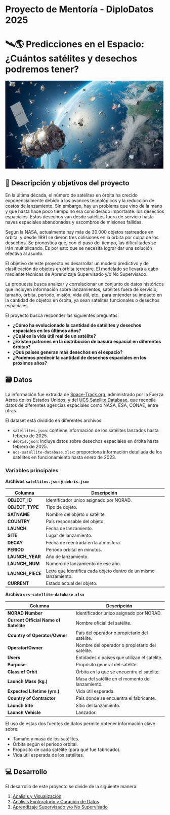 # Proyecto de Mentoría - DiploDatos 2025  

# 🛰🌎 **Predicciones en el Espacio: ¿Cuántos satélites y desechos podremos tener?**  

<img src="data/images/portada.png" alt="Table" width="500"/>  

## 📌 Descripción y objetivos del proyecto  
En la última década, el número de satélites en órbita ha crecido exponencialmente debido a los avances tecnológicos y la reducción de costos de lanzamiento. Sin embargo, hay un problema que vino de la mano y que hasta hace poco tiempo no era considerado importante: los desechos espaciales. Estos desechos van desde satélites fuera de servicio hasta naves espaciales abandonadas y escombros de misiones fallidas. 

Según la NASA, actualmente hay más de 30.000 objetos rastreados en órbita, y desde 1991 se dieron tres colisiones en la órbita por culpa de los desechos. Se pronostica que, con el paso del tiempo, las dificultades se irán multiplicando. Es por esto que se necesita lograr dar una solución efectiva al asunto.

El objetivo de este proyecto es desarrollar un modelo predictivo y de clasificación de objetos en órbita terrestre. El modelado se llevará a cabo mediante técnicas de Aprendizaje Supervisado y/o No Supervisado.  

La propuesta busca analizar y correlacionar un conjunto de datos históricos que incluyen información sobre lanzamientos, satélites fuera de servicio, tamaño, órbita, período, misión, vida útil, etc., para entender su impacto en la cantidad de objetos en órbita, ya sean satélites funcionales o desechos espaciales.  

El proyecto busca responder las siguientes preguntas:  

- **¿Cómo ha evolucionado la cantidad de satélites y desechos espaciales en los últimos años?**  
- **¿Cuál es la vida útil real de un satélite?**  
- **¿Existen patrones en la distribución de basura espacial en diferentes órbitas?**  
- **¿Qué países generan más desechos en el espacio?**  
- **¿Podemos predecir la cantidad de desechos espaciales en los próximos años?**  

## 🗃 Datos  

La información fue extraída de [Space-Track.org](https://www.space-track.org/), administrado por la Fuerza Aérea de los Estados Unidos, y del [UCS Satellite Database](https://www.ucsusa.org/resources/satellite-database), que recopila datos de diferentes agencias espaciales como NASA, ESA, CONAE, entre otras.  

El dataset está dividido en diferentes archivos:  

- `satellites.json`: contiene información de los satélites lanzados hasta febrero de 2025.  
- `debris.json`: incluye datos sobre desechos espaciales en órbita hasta febrero de 2025.  
- `ucs-satellite-database.xlsx`: proporciona información detallada de los satélites en funcionamiento hasta enero de 2023.  

### Variables principales  

**Archivos `satellites.json` y `debris.json`**  

| **Columna**        | **Descripción** |
|--------------------|---------------|
| **OBJECT_ID**      | Identificador único asignado por NORAD. |
| **OBJECT_TYPE**    | Tipo de objeto. |
| **SATNAME**        | Nombre del objeto o satélite. |
| **COUNTRY**        | País responsable del objeto. |
| **LAUNCH**         | Fecha de lanzamiento. |
| **SITE**           | Lugar de lanzamiento. |
| **DECAY**          | Fecha de reentrada en la atmósfera. |
| **PERIOD**         | Período orbital en minutos. |
| **LAUNCH_YEAR**    | Año de lanzamiento. |
| **LAUNCH_NUM**     | Número de lanzamiento de ese año. |
| **LAUNCH_PIECE**   | Letra que identifica cada objeto dentro de un mismo lanzamiento. |
| **CURRENT**        | Estado actual del objeto. |  

**Archivo `ucs-satellite-database.xlsx`**  

| **Columna**                           | **Descripción**                                                                 |
|---------------------------------------|---------------------------------------------------------------------------------|
| **NORAD Number**                      | Identificador único asignado por NORAD. |
| **Current Official Name of Satellite** | Nombre oficial del satélite. |
| **Country of Operator/Owner**         | País del operador o propietario del satélite. |
| **Operator/Owner**                    | Nombre del operador o propietario del satélite. |
| **Users**                             | Entidades o países que utilizan el satélite. |
| **Purpose**                           | Propósito general del satélite. |
| **Class of Orbit**                    | Órbita en la que se encuentra el satélite. |
| **Launch Mass (kg.)**                 | Masa del satélite en el momento del lanzamiento. |
| **Expected Lifetime (yrs.)**          | Vida útil esperada. |
| **Country of Contractor**             | País donde se encuentra el fabricante. |
| **Launch Site**                       | Sitio del lanzamiento. |
| **Launch Vehicle**                    | Lanzador. |  

El uso de estas dos fuentes de datos permite obtener información clave sobre:  
- Tamaño y masa de los satélites.  
- Órbita según el período orbital.  
- Propósito de cada satélite (para qué fue fabricado).  
- Vida útil esperada de los satélites.  

## 💻 Desarrollo 

El desarrollo de este proyecto se divide de la siguiente manera: 

1. [Análisis y Visualización](docs/analisis_y_visualizacion.md)
2. [Análisis Exploratorio y Curación de Datos](docs/analisis_exploratorio.md)
3. [Aprendizaje Supervisado y/o No Supervisado](docs/aprendizaje.md)
